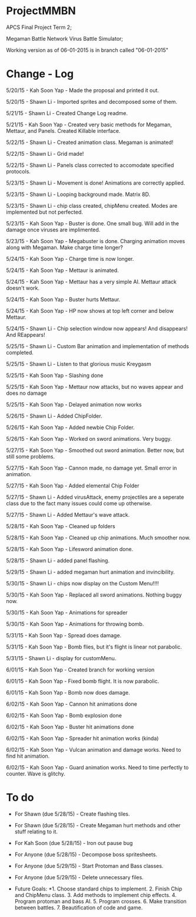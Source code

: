 ProjectMMBN
=========================================================================================================================
APCS Final Project Term 2;

Megaman Battle Network Virus Battle Simulator;

Working version as of 06-01-2015 is in branch called "06-01-2015"

Change - Log
=========================================================================================================================
5/20/15 - Kah Soon Yap - Made the proposal and printed it out.

5/20/15 - Shawn Li - Imported sprites and decomposed some of them.

5/21/15 - Shawn Li - Created Change Log readme.

5/21/15 - Kah Soon Yap - Created very basic methods for Megaman, Mettaur, and Panels. Created Killable interface.

5/22/15 - Shawn Li - Created animation class. Megaman is animated!

5/22/15 - Shawn Li - Grid made!

5/22/15 - Shawn Li - Panels class corrected to accomodate specified protocols.

5/23/15 - Shawn Li - Movement is done! Animations are correctly applied.

5/23/15 - Shawn Li - Looping background made. Matrix 8D.

5/23/15 - Shawn Li - chip class created, chipMenu created. Modes are implemented but not perfected.

5/23/15 - Kah Soon Yap - Buster is done. One small bug. Will add in the damage once viruses are implimented.

5/23/15 - Kah Soon Yap - Megabuster is done. Charging animation moves along with Megaman. Make charge time longer?

5/24/15 - Kah Soon Yap - Charge time is now longer.

5/24/15 - Kah Soon Yap - Mettaur is animated.

5/24/15 - Kah Soon Yap - Mettaur has a very simple AI. Mettaur attack doesn't work.

5/24/15 - Kah Soon Yap - Buster hurts Mettaur.

5/24/15 - Kah Soon Yap - HP now shows at top left corner and below Mettaur.

5/24/15 - Shawn Li - Chip selection window now appears! And disappears! And REappears!

5/25/15 - Shawn Li - Custom Bar animation and implementation of methods completed.

5/25/15 - Shawn Li - Listen to that glorious music Kreygasm

5/25/15 - Kah Soon Yap - Slashing done

5/25/15 - Kah Soon Yap - Mettaur now attacks, but no waves appear and does no damage

5/25/15 - Kah Soon Yap - Delayed animation now works

5/26/15 - Shawn Li - Added ChipFolder.

5/26/15 - Kah Soon Yap - Added newbie Chip Folder.

5/26/15 - Kah Soon Yap - Worked on sword animations. Very buggy.

5/27/15 - Kah Soon Yap - Smoothed out sword animation. Better now, but still some problems.

5/27/15 - Kah Soon Yap - Cannon made, no damage yet. Small error in animation.

5/27/15 - Kah Soon Yap - Added elemental Chip Folder

5/27/15 - Shawn Li - Added virusAttack, enemy projectiles are a seperate class due to the fact many issues could come up otherwise.

5/27/15 - Shawn Li - Added Mettaur's wave attack.

5/28/15 - Kah Soon Yap - Cleaned up folders

5/28/15 - Kah Soon Yap - Cleaned up chip animations. Much smoother now.

5/28/15 - Kah Soon Yap - Lifesword animation done.

5/28/15 - Shawn Li - added panel flashing.

5/29/15 - Shawn Li - added megaman hurt animation and invincibility.

5/30/15 - Shawn Li - chips now display on the Custom Menu!!!!

5/30/15 - Kah Soon Yap - Replaced all sword animations. Nothing buggy now.

5/30/15 - Kah Soon Yap - Animations for spreader

5/30/15 - Kah Soon Yap - Animations for throwing bomb.

5/31/15 - Kah Soon Yap - Spread does damage.

5/31/15 - Kah Soon Yap - Bomb flies, but it's flight is linear not parabolic.

5/31/15 - Shawn Li - display for customMenu.

6/01/15 - Kah Soon Yap - Created branch for working version

6/01/15 - Kah Soon Yap - Fixed bomb flight. It is now parabolic.

6/01/15 - Kah Soon Yap - Bomb now does damage.

6/02/15 - Kah Soon Yap - Cannon hit animations done

6/02/15 - Kah Soon Yap - Bomb explosion done

6/02/15 - Kah Soon Yap - Buster hit animations done

6/02/15 - Kah Soon Yap - Spreader hit animation works (kinda)

6/02/15 - Kah Soon Yap - Vulcan animation and damage works. Need to find hit animation.

6/02/15 - Kah Soon Yap - Guard animation works. Need to time perfectly to counter. Wave is glitchy.



To do
=========================================================================================================================

- For Shawn (due 5/28/15) - Create flashing tiles.

- For Shawn (due 5/28/15) - Create Megaman hurt methods and other stuff relating to it. 

- For Kah Soon (due 5/28/15) - Iron out pause bug

- For Anyone (due 5/28/15) - Decompose boss spritesheets.

- For Anyone (due 5/29/15) - Start Protoman and Bass classes.

- For Anyone (due 5/29/15) - Delete unnecessary files.

- Future Goals:
 *1. Choose standard chips to implement.
  2. Finish Chip and ChipMenu class.
  3. Add methods to implement chip effects.
  4. Program protoman and bass AI.
  5. Program crosses.
  6. Make transition between battles.
  7. Beautification of code and game.
